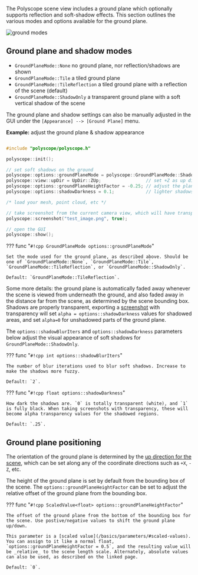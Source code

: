 The Polyscope scene view includes a ground plane which optionally supports reflection and soft-shadow effects. This section outlines the various modes and options available for the ground plane.

![ground modes](/media/ground_plane_options.jpg)


## Ground plane and shadow modes

- `GroundPlaneMode::None` no ground plane, nor reflection/shadows are shown
- `GroundPlaneMode::Tile` a tiled ground plane 
- `GroundPlaneMode::TileReflection` a tiled ground plane with a reflection of the scene (default)
- `GroundPlaneMode::ShadowOnly` a transparent ground plane with a soft vertical shadow of the scene

The ground plane and shadow settings can also be manually adjusted in the GUI under the `[Appearance] --> [Ground Plane]` menu.

**Example:** adjust the ground plane & shadow appearance

```cpp

#include "polyscope/polyscope.h"

polyscope::init();

// set soft shadows on the ground
polyscope::options::groundPlaneMode = polyscope::GroundPlaneMode::ShadowOnly;
polyscope::view::upDir = UpDir::ZUp;                 // set +Z as up direction
polyscope::options::groundPlaneHeightFactor = -0.25; // adjust the plane height
polyscope::options::shadowDarkness = 0.1;            // lighter shadows

/* load your mesh, point cloud, etc */

// take screenshot from the current camera view, which will have transparent shadows
polyscope::screenshot("test_image.png", true);

// open the GUI
polyscope::show();
```

??? func "`#!cpp GroundPlaneMode options::groundPlaneMode`"
    
    Set the mode used for the ground plane, as described above. Should be one of `GroundPlaneMode::None`, `GroundPlaneMode::Tile`, `GroundPlaneMode::TileReflection`, or `GroundPlaneMode::ShadowOnly`.

    Default: `GroundPlaneMode::TileReflection`.

Some more details: the ground plane is automatically faded away whenever the scene is viewed from underneath the ground, and also faded away in the distance far from the scene, as determined by the scene bounding box. Shadows are properly transparent, exporting a [screenshot](/features/screenshots) with transparency will set `alpha = options::shadowDarkness` values for shadowed areas, and set `alpha=0` for unshadowed parts of the ground plane.

The `options::shadowBlurIters` and `options::shadowDarkness` parameters below adjust the visual appearance of soft shadows for `GroundPlaneMode::ShadowOnly`.

??? func "`#!cpp int options::shadowBlurIters`"

    The number of blur iterations used to blur soft shadows. Increase to make the shadows more fuzzy.

    Default: `2`. 

??? func "`#!cpp float options::shadowDarkness`"

    How dark the shadows are. `0` is totally transparent (white), and `1` is fully black. When taking screenshots with transparency, these will become alpha transparency values for the shadowed regions.

    Default: `.25`. 

## Ground plane positioning

The orientation of the ground plane is determined by the [up direction for the scene](/basics/camera_controls/#up-direction), which can be set along any of the coordinate directions such as `+X`, `-Z`, etc.

The height of the ground plane is set by default from the bounding box of the scene. The `options::groundPlaneHeightFactor` can be set to adjust the relative offset of the ground plane from the bounding box.

??? func "`#!cpp ScaledValue<float> options::groundPlaneHeightFactor`"

    The offset of the ground plane from the bottom of the bounding box for the scene. Use postive/negative values to shift the ground plane up/down.

    This parameter is a [scaled value](/basics/parameters/#scaled-values). You can assign to it like a normal float, `options::groundPlaneHeightFactor = 0.5`, and the resulting value will be _relative_ to the scene length scale. Alternately, absolute values can also be used, as described on the linked page.

    Default: `0`. 



